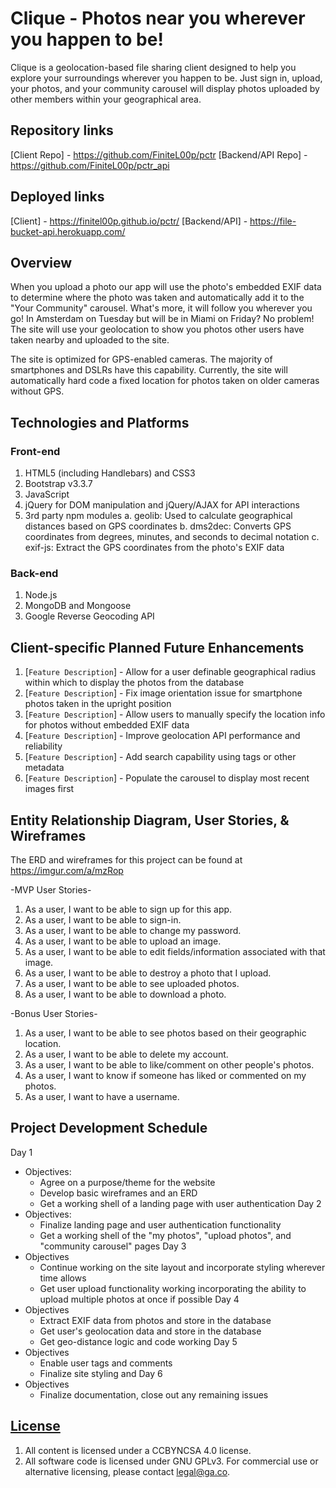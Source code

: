 # Clique - Photos near you wherever you happen to be!
Clique is a geolocation-based file sharing client designed to help you explore your surroundings wherever you happen to be.  Just sign in, upload, your photos, and your community carousel will display photos uploaded by other members within your geographical area.

## Repository links
[Client Repo] - https://github.com/FiniteL00p/pctr
[Backend/API Repo] - https://github.com/FiniteL00p/pctr_api

## Deployed links
[Client] - https://finitel00p.github.io/pctr/
[Backend/API] - https://file-bucket-api.herokuapp.com/

## Overview
When you upload a photo our app will use the photo's embedded EXIF data to determine where the photo was taken and automatically add it to the "Your Community" carousel. What's more, it will follow you wherever you go!  In Amsterdam on Tuesday but will be in Miami on Friday?  No problem!  The site will use your geolocation to show you photos other users have taken nearby and uploaded to the site.

The site is optimized for GPS-enabled cameras.  The majority of smartphones and DSLRs have this capability.  Currently, the site will automatically hard code a fixed location for photos taken on older cameras without GPS.

## Technologies and Platforms
### Front-end
  1. HTML5 (including Handlebars) and CSS3
  2. Bootstrap v3.3.7
  3. JavaScript
  4. jQuery for DOM manipulation and jQuery/AJAX for API interactions
  5. 3rd party npm modules
    a. geolib: Used to calculate geographical distances based on GPS coordinates
    b. dms2dec: Converts GPS coordinates from degrees, minutes, and seconds to decimal notation
    c. exif-js: Extract the GPS coordinates from the photo's EXIF data

### Back-end
  1. Node.js
  2. MongoDB and Mongoose
  3. Google Reverse Geocoding API

## Client-specific Planned Future Enhancements
1. [`Feature Description`] - Allow for a user definable geographical radius within which to display the photos from the database
2. [`Feature Description`] - Fix image orientation issue for smartphone photos taken in the upright position
3. [`Feature Description`] - Allow users to manually specify the location info for photos without embedded EXIF data
4. [`Feature Description`] - Improve geolocation API performance and reliability
5. [`Feature Description`] - Add search capability using tags or other metadata
6. [`Feature Description`] - Populate the carousel to display most recent images first

## Entity Relationship Diagram, User Stories, & Wireframes
The ERD and wireframes for this project can be found at https://imgur.com/a/mzRop

-MVP User Stories-
1. As a user, I want to be able to sign up for this app.
2. As a user, I want to be able to sign-in.
3. As a user, I want to be able to change my password.
4. As a user, I want to be able to upload an image.
5. As a user, I want to be able to edit fields/information associated with that image.
6. As a user, I want to be able to destroy a photo that I upload.
7. As a user, I want to be able to see uploaded photos.
8. As a user, I want to be able to download a photo.

-Bonus User Stories-
1. As a user, I want to be able to see photos based on their geographic location.
2. As a user, I want to be able to delete my account.
3. As a user, I want to be able to like/comment on other people's photos.
4. As a user, I want to know if someone has liked or commented on my photos.
5. As a user, I want to have a username.

## Project Development Schedule
Day 1
  * Objectives:
    - Agree on a purpose/theme for the website
    - Develop basic wireframes and an ERD
    - Get a working shell of a landing page with user authentication
Day 2
  * Objectives:
    - Finalize landing page and user authentication functionality
    - Get a working shell of the "my photos", "upload photos", and "community carousel" pages
Day 3
  * Objectives
    - Continue working on the site layout and incorporate styling wherever time allows
    - Get user upload functionality working incorporating the ability to upload multiple photos at once if possible
Day 4
  * Objectives
    - Extract EXIF data from photos and store in the database
    - Get user's geolocation data and store in the database
    - Get geo-distance logic and code working
Day 5
  * Objectives
    - Enable user tags and comments
    - Finalize site styling and
Day 6
  * Objectives
    - Finalize documentation, close out any remaining issues

## [License](LICENSE)

1. All content is licensed under a CC­BY­NC­SA 4.0 license.
1. All software code is licensed under GNU GPLv3. For commercial use or
    alternative licensing, please contact legal@ga.co.
